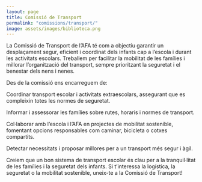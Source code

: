 ```yaml
---
layout: page
title: Comissió de Transport
permalink: "comissions/transport/"
image: assets/images/biblioteca.png
---
```


La Comissió de Transport de l’AFA té com a objectiu garantir un desplaçament segur, eficient i coordinat dels infants cap a l’escola i durant les activitats escolars. Treballem per facilitar la mobilitat de les famílies i millorar l’organització del transport, sempre prioritzant la seguretat i el benestar dels nens i nenes.

Des de la comissió ens encarreguem de:

Coordinar transport escolar i activitats extraescolars, assegurant que es compleixin totes les normes de seguretat.

Informar i assessorar les famílies sobre rutes, horaris i normes de transport.

Col·laborar amb l’escola i l’AFA en projectes de mobilitat sostenible, fomentant opcions responsables com caminar, bicicleta o cotxes compartits.

Detectar necessitats i proposar millores per a un transport més segur i àgil.

Creiem que un bon sistema de transport escolar és clau per a la tranquil·litat de les famílies i la seguretat dels infants. Si t’interessa la logística, la seguretat o la mobilitat sostenible, uneix-te a la Comissió de Transport!